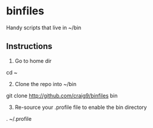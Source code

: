 # binfiles

Handy scripts that live in ~/bin

## Instructions

1. Go to home dir

cd ~

2. Clone the repo into ~/bin

git clone http://github.com/craig9/binfiles bin

3. Re-source your .profile file to enable the bin directory

. ~/.profile

